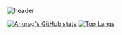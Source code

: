 ![header](https://capsule-render.vercel.app/api?type=waving&color=gradient&text=%20About%20hyez!%20&height=300&fontSize=80)






[![Anurag's GitHub stats](https://github-readme-stats.vercel.app/api?username=hyez&count_private=true&show_icons=true&hide=issues)](https://github.com/anuraghazra/github-readme-stats) [![Top Langs](https://github-readme-stats.vercel.app/api/top-langs/?username=hyez&layout=compact)](https://github.com/anuraghazra/github-readme-stats)


<!--
**hyez/hyez** is a ✨ _special_ ✨ repository because its `README.md` (this file) appears on your GitHub profile.

Here are some ideas to get you started:

- 🔭 I’m currently working on ...
- 🌱 I’m currently learning ...
- 👯 I’m looking to collaborate on ...
- 🤔 I’m looking for help with ...
- 💬 Ask me about ...
- 📫 How to reach me: ...
- 😄 Pronouns: ...
- ⚡ Fun fact: ...
-->
